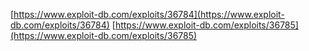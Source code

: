 [https://www.exploit-db.com/exploits/36784](https://www.exploit-db.com/exploits/36784)
[https://www.exploit-db.com/exploits/36785](https://www.exploit-db.com/exploits/36785)

